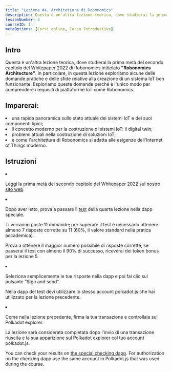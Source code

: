 ```yaml
---
title: "Lezione #4, Architettura di Robonomics"
description: Questa è un'altra lezione teorica, dove studierai la prima metà del secondo capitolo del Whitepaper 2022 di Robonomics intitolato "Robonomics Architecture".
lessonNumber: 4
courseID: 1
metaOptions: [Corsi online, Corso Introduttivo]
---
```


<section class="container__reg">

## Intro

Questa è un'altra lezione teorica, dove studierai la prima metà del secondo capitolo del Whitepaper 2022 di Robonomics intitolato **"Robonomics Architecture"**. In particolare, in questa lezione esploriamo alcune delle domande pratiche e delle sfide relative alla creazione di un sistema IoT ben funzionante. Esploriamo queste domande perché è l'unico modo per comprendere i requisiti di piattaforme IoT come Robonomics.

</section>

<section class="container__reg">

## Imparerai:

<List>

<li>
una rapida panoramica sullo stato attuale dei sistemi IoT e dei suoi componenti tipici;
</li>

<li>
il concetto moderno per la costruzione di sistemi IoT: il digital twin;
</li>

<li>
problemi attuali nella costruzione di soluzioni IoT;
</li>

<li>
e come l'architettura di Robonomics si adatta alle esigenze dell'Internet of Things moderno.
</li>

</List>
</section>

<section class="container__reg">

## Istruzioni

<List type="numbers">

<li>

Leggi la prima metà del secondo capitolo del Whitepaper 2022 sul nostro [sito web](https://robonomics.network/architecture/).

</li>

<li>

Dopo aver letto, prova a passare il [test](https://lesson4.robonomics.academy/) della quarta lezione nella dapp speciale.

Ti verranno poste 11 domande; per superare il test è necessario ottenere almeno 7 risposte corrette su 11 (60%, il valore standard nella pratica accademica). 

Prova a ottenere il maggior numero possibile di risposte corrette, se passerai il test con almeno il 90% di successo, riceverai dei token bonus per la lezione 5. 

</li>

<li>

Seleziona semplicemente le tue risposte nella dapp e poi fai clic sul pulsante "Sign and send".

Nella dapp del test devi utilizzare lo stesso account polkadot.js che hai utilizzato per la lezione precedente. 

</li>

<li>

Come nella lezione precedente, firma la tua transazione e controllala sul Polkadot explorer.

</li>
</List>
</section>


<Result>

La lezione sarà considerata completata dopo l'invio di una transazione riuscita e la sua apparizione sul Polkadot explorer col tuo account polkadot.js.

You can check your results on [the special checking dapp](https://lk.robonomics.academy/). For authorization on the checking dapp use the same account in Polkadot.js that was used during the course.

</Result>